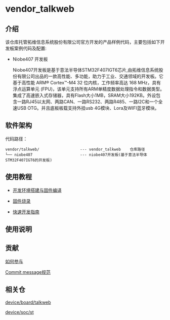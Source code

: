# vendor_talkweb

## 介绍

该仓库托管拓维信息系统股份有限公司官方开发的产品样例代码，主要包括如下开发板案例代码及配置:

* Niobe407 开发板

  Niobe407开发板是基于意法半导体STM32F407IGT6芯片,由拓维信息系统股份有限公司出品的一款高性能、多功能，助力于工业、交通领域的开发板。它基于高性能 ARM® Cortex™-M4 32 位内核，工作频率高达 168 MHz，具有浮点运算单元 (FPU)，该单元支持所有ARM单精度数据处理指令和数据类型。集成了高速嵌入式存储器，具有Flash大小1MB，SRAM大小192KB。外设包含一路RJ45以太网、两路CAN、一路RS232、两路R485、一路I2C和一个全速USB OTG。并且底板板载支持外挂usb 4G模块、Lora及WIFI蓝牙模块。

## 软件架构

代码路径：

```
vendor/talkweb/                  --- vendor_talkweb    仓库路径
└── niobe407                     --- niobe407开发板(基于意法半导体STM32F407IGT6的开发板)
```

## 使用教程

- [开发环境搭建与固件编译](https://gitee.com/openharmony-sig/device_board_talkweb/blob/master/niobe407/docs/software/开发环境搭建与固件编译.md)

- [固件烧录](https://gitee.com/openharmony-sig/device_board_talkweb/blob/master/niobe407/docs/software/固件烧录.md)

- [快速开发指南](https://gitee.com/openharmony-sig/device_board_talkweb/blob/master/niobe407/docs/software/快速开发指南.md)

## 使用说明

## 贡献

[如何参与](https://gitee.com/openharmony/docs/blob/HEAD/zh-cn/contribute/%E5%8F%82%E4%B8%8E%E8%B4%A1%E7%8C%AE.md)

[Commit message规范](https://gitee.com/openharmony/device_qemu/wikis/Commit%20message%E8%A7%84%E8%8C%83?sort_id=4042860)

## 相关仓

[device/board/talkweb](https://gitee.com/openharmony-sig/device_board_talkweb)

[device/soc/st](https://gitee.com/openharmony-sig/device_soc_st)